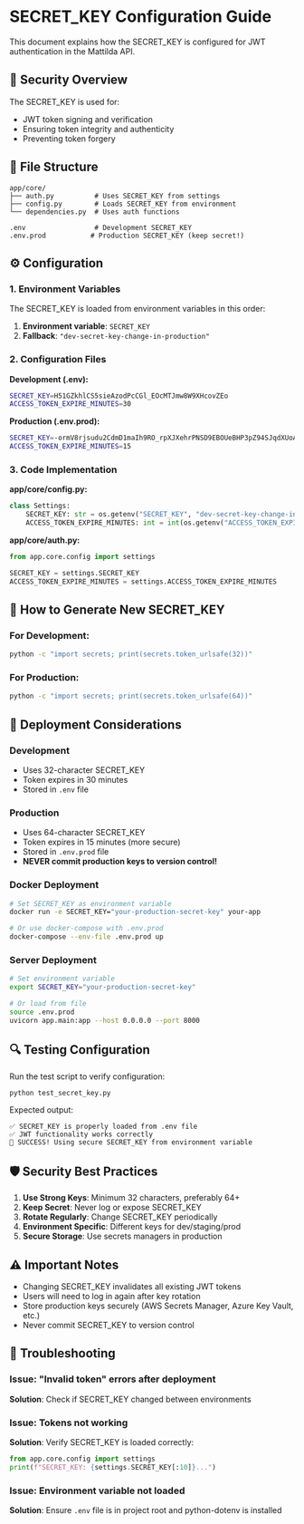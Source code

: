 # SECRET_KEY Configuration Guide

This document explains how the SECRET_KEY is configured for JWT authentication in the Mattilda API.

## 🔐 Security Overview

The SECRET_KEY is used for:
- JWT token signing and verification
- Ensuring token integrity and authenticity
- Preventing token forgery

## 📁 File Structure

```
app/core/
├── auth.py          # Uses SECRET_KEY from settings
├── config.py        # Loads SECRET_KEY from environment
└── dependencies.py  # Uses auth functions

.env                 # Development SECRET_KEY
.env.prod           # Production SECRET_KEY (keep secret!)
```

## ⚙️ Configuration

### 1. Environment Variables

The SECRET_KEY is loaded from environment variables in this order:

1. **Environment variable**: `SECRET_KEY`
2. **Fallback**: `"dev-secret-key-change-in-production"`

### 2. Configuration Files

**Development (.env):**
```bash
SECRET_KEY=H51GZkhlCS5sieAzodPcCGl_EOcMTJmw8W9XHcovZEo
ACCESS_TOKEN_EXPIRE_MINUTES=30
```

**Production (.env.prod):**
```bash
SECRET_KEY=-ormV8rjsudu2CdmD1maIh9RO_rpXJXehrPNSD9EBOUeBHP3pZ94SJqdXUoAOvY4A1dKY7mNpHr51xcOWAeBeQ
ACCESS_TOKEN_EXPIRE_MINUTES=15
```

### 3. Code Implementation

**app/core/config.py:**
```python
class Settings:
    SECRET_KEY: str = os.getenv("SECRET_KEY", "dev-secret-key-change-in-production")
    ACCESS_TOKEN_EXPIRE_MINUTES: int = int(os.getenv("ACCESS_TOKEN_EXPIRE_MINUTES", "30"))
```

**app/core/auth.py:**
```python
from app.core.config import settings

SECRET_KEY = settings.SECRET_KEY
ACCESS_TOKEN_EXPIRE_MINUTES = settings.ACCESS_TOKEN_EXPIRE_MINUTES
```

## 🔧 How to Generate New SECRET_KEY

### For Development:
```bash
python -c "import secrets; print(secrets.token_urlsafe(32))"
```

### For Production:
```bash
python -c "import secrets; print(secrets.token_urlsafe(64))"
```

## 🚀 Deployment Considerations

### Development
- Uses 32-character SECRET_KEY
- Token expires in 30 minutes
- Stored in `.env` file

### Production
- Uses 64-character SECRET_KEY
- Token expires in 15 minutes (more secure)
- Stored in `.env.prod` file
- **NEVER commit production keys to version control!**

### Docker Deployment
```bash
# Set SECRET_KEY as environment variable
docker run -e SECRET_KEY="your-production-secret-key" your-app

# Or use docker-compose with .env.prod
docker-compose --env-file .env.prod up
```

### Server Deployment
```bash
# Set environment variable
export SECRET_KEY="your-production-secret-key"

# Or load from file
source .env.prod
uvicorn app.main:app --host 0.0.0.0 --port 8000
```

## 🔍 Testing Configuration

Run the test script to verify configuration:
```bash
python test_secret_key.py
```

Expected output:
```
✅ SECRET_KEY is properly loaded from .env file
✅ JWT functionality works correctly
🎉 SUCCESS! Using secure SECRET_KEY from environment variable
```

## 🛡️ Security Best Practices

1. **Use Strong Keys**: Minimum 32 characters, preferably 64+
2. **Keep Secret**: Never log or expose SECRET_KEY
3. **Rotate Regularly**: Change SECRET_KEY periodically
4. **Environment Specific**: Different keys for dev/staging/prod
5. **Secure Storage**: Use secrets managers in production

## ⚠️ Important Notes

- Changing SECRET_KEY invalidates all existing JWT tokens
- Users will need to log in again after key rotation
- Store production keys securely (AWS Secrets Manager, Azure Key Vault, etc.)
- Never commit SECRET_KEY to version control

## 🔧 Troubleshooting

### Issue: "Invalid token" errors after deployment
**Solution**: Check if SECRET_KEY changed between environments

### Issue: Tokens not working
**Solution**: Verify SECRET_KEY is loaded correctly:
```python
from app.core.config import settings
print(f"SECRET_KEY: {settings.SECRET_KEY[:10]}...")
```

### Issue: Environment variable not loaded
**Solution**: Ensure `.env` file is in project root and python-dotenv is installed
